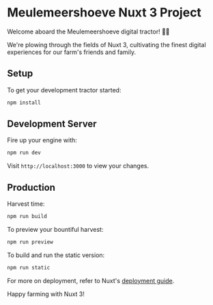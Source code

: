 # Meulemeershoeve Nuxt 3 Project

Welcome aboard the Meulemeershoeve digital tractor! 🚜💨

We're plowing through the fields of Nuxt 3, cultivating the finest digital experiences for our farm's friends and family.

## Setup

To get your development tractor started:

```bash
npm install
```

## Development Server

Fire up your engine with:

```bash
npm run dev
```
Visit `http://localhost:3000` to view your changes.

## Production

Harvest time:

```bash
npm run build
```

To preview your bountiful harvest:

```bash
npm run preview
```

To build and run the static version:

```bash
npm run static
```

For more on deployment, refer to Nuxt's [deployment guide](https://nuxt.com/docs/getting-started/deployment).

Happy farming with Nuxt 3!